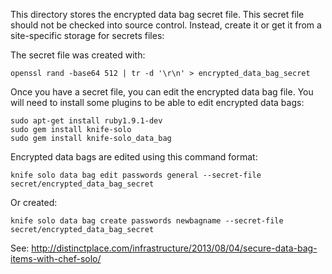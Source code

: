 This directory stores the encrypted data bag secret file.  This secret file should not be checked into source control. 
Instead, create it or get it from a site-specific storage for secrets files:

The secret file was created with:

    openssl rand -base64 512 | tr -d '\r\n' > encrypted_data_bag_secret

Once you have a secret file, you can edit the encrypted data bag file.  You will need to install some
plugins to be able to edit encrypted data bags:

    sudo apt-get install ruby1.9.1-dev
    sudo gem install knife-solo
    sudo gem install knife-solo_data_bag

Encrypted data bags are edited using this command format:

    knife solo data bag edit passwords general --secret-file secret/encrypted_data_bag_secret

Or created:

    knife solo data bag create passwords newbagname --secret-file secret/encrypted_data_bag_secret

See: http://distinctplace.com/infrastructure/2013/08/04/secure-data-bag-items-with-chef-solo/
